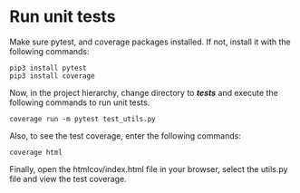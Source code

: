 # Run unit tests
Make sure pytest, and coverage packages installed. If not, install it with the following commands:
```
pip3 install pytest
pip3 install coverage
```
Now, in the project hierarchy, change directory to ***tests*** and execute the following commands to run unit tests.
```
coverage run -m pytest test_utils.py
```
Also, to see the test coverage, enter the following commands:
```
coverage html
```
Finally, open the htmlcov/index.html file in your browser, select the utils.py file and view the test coverage.
